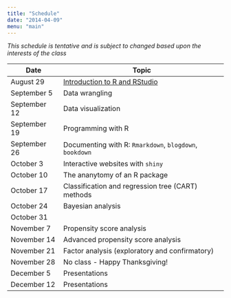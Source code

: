 ```yaml
---
title: "Schedule"
date: "2014-04-09"
menu: "main"
---
```


*This schedule is tentative and is subject to changed based upon the interests of the class*
	
Date          | Topic
--------------|----------------------------------------------------------------
August 29     | [Introduction to R and RStudio](/r/intror/)
September 5   | Data wrangling
September 12  | Data visualization
September 19  | Programming with R
September 26  | Documenting with R: `Rmarkdown`, `blogdown`, `bookdown`
October 3     | Interactive websites with `shiny`
October 10    | The ananytomy of an R package
October 17    | Classification and regression tree (CART) methods
October 24    | Bayesian analysis
October 31    | 
November 7    | Propensity score analysis
November 14   | Advanced propensity score analysis
November 21   | Factor analysis (exploratory and confirmatory)
November 28   | No class - Happy Thanksgiving!
December 5    | Presentations
December 12   | Presentations
